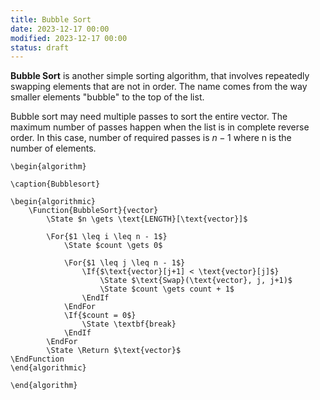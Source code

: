 ```yaml
---
title: Bubble Sort
date: 2023-12-17 00:00
modified: 2023-12-17 00:00
status: draft
---
```


**Bubble Sort** is another simple sorting algorithm, that involves repeatedly swapping elements that are not in order. The name comes from the way smaller elements "bubble" to the top of the list.

Bubble sort may need multiple passes to sort the entire vector. The maximum number of passes happen when the list is in complete reverse order. In this case, number of required passes is $n - 1$ where n is the number of elements.

```pseudo
\begin{algorithm}

\caption{Bubblesort}

\begin{algorithmic}
    \Function{BubbleSort}{vector}
        \State $n \gets \text{LENGTH}[\text{vector}]$

        \For{$1 \leq i \leq n - 1$}
            \State $count \gets 0$
            
            \For{$1 \leq j \leq n - 1$}
                \If{$\text{vector}[j+1] < \text{vector}[j]$}
                    \State $\text{Swap}(\text{vector}, j, j+1)$
                    \State $count \gets count + 1$
                \EndIf
            \EndFor
            \If{$count = 0$}
                \State \textbf{break}
            \EndIf
        \EndFor
        \State \Return $\text{vector}$
\EndFunction
\end{algorithmic}

\end{algorithm}
```